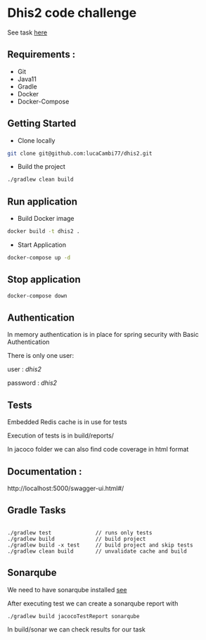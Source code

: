 # Dhis2 code challenge

See task [here](Coding%20Test%20-%20Back-End%20-%20Java%20-%20Integration%20Service.pdf)

## Requirements : 

* Git
* Java11
* Gradle
* Docker
* Docker-Compose

## Getting Started

* Clone locally 
```bash
git clone git@github.com:lucaCambi77/dhis2.git
```

* Build the project 
```bash
./gradlew clean build
```

## Run application

* Build Docker image
```bash
docker build -t dhis2 .
```

* Start Application
```bash
docker-compose up -d
```

## Stop application

```bash
docker-compose down
```

## Authentication

In memory authentication is in place for spring security with Basic Authentication

There is only one user:

user : *dhis2*

password : *dhis2*

## Tests

Embedded Redis cache is in use for tests

Execution of tests is in build/reports/

In jacoco folder we can also find code coverage in html format

## Documentation : 

http://localhost:5000/swagger-ui.html#/

## Gradle Tasks

```

./gradlew test              // runs only tests
./gradlew build             // build project
./gradlew build -x test     // build project and skip tests
./gradlew clean build       // unvalidate cache and build

```

## Sonarqube

We need to have sonarqube installed [see](https://docs.sonarqube.org/latest/)

After executing test we can create a sonarqube report with
```
./gradlew build jacocoTestReport sonarqube
```

In build/sonar we can check results for our task
